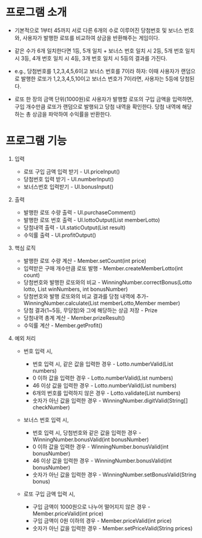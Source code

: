 # 프로그램 소개
  - 기본적으로 1부터 45까지 서로 다른 6개의 수로 이루어진 당첨번호 및 보너스 번호와, 사용자가 발행한 로또를 비교하여
    상금을 반환해주는 게임이다.

  - 같은 수가 6개 일치한다면 1등, 5개 일치 + 보너스 번호 일치 시 2등, 5개 번호 일치 시 3등, 4개 번호 일치 시 4등,
3개 번호 일치 시 5등의 결과를 가진다.

  - e.g., 당첨번호를 1,2,3,4,5,6이고 보너스 번호를 7이라 하자: 이때 사용자가 랜덤으로 발행한 로또가 1,2,3,4,5,10이고
보너스 번호가 7이라면, 사용자는 5등에 당첨된다.

  - 로또 한 장의 금액 단위(1000원)로 사용자가 발행할 로또의 구입 금액을 입력하면, 구입 개수만큼 로또가 랜덤으로 발행되고
당첨 내역을 확인한다. 당첨 내역에 해당하는 총 상금을 파악하여 수익률을 반환한다.

# 프로그램 기능
  1. 입력
      - 로또 구입 금액 입력 받기 - UI.priceInput()
      - 당첨번호 입력 받기 - UI.numberInput()
      - 보너스번호 입력받기 - UI.bonusInput()
  
  2. 출력
      - 발행한 로또 수량 출력 - UI.purchaseComment()
      - 발행한 로또 번호 출력 - UI.lottoOutput(List<Lotto> memberLotto)
      - 당첨내역 출력 - UI.staticOutput(List<Integer> result)
      - 수익률 출력 - UI.profitOutput()
  
  3. 핵심 로직
      - 발행한 로또 수량 계산 - Member.setCount(int price)
      - 입력받은 구매 개수만큼 로또 발행 - Member.createMemberLotto(int count)
      - 당첨번호와 발행한 로또와의 비교  - WinningNumber.correctBonus(Lotto lotto, List<Integer> winNumbers, int bonusNumber)
      - 당첨번호와 발행 로또와의 비교 결과를 당첨 내역에 추가- WinningNumber.calculate(List<Lotto> memberLotto,Member member)
      - 당첨 결과(1~5등, 무당첨)와 그에 해당하는 상금 저장 - <enumType> Prize
      - 당첨내역 총계 계산 - Member.prizeResult()
      - 수익률 계산 - Member.getProfit()
  
  4. 예외 처리
      - 번호 입력 시,
        - 번호 입력 시, 같은 값을 입력한 경우 - Lotto.numberValid(List<Integer> numbers)
        - 0 이하 값을 입력한 경우 - Lotto.numberValid(List<Integer> numbers)
        - 46 이상 값을 입력한 경우 - Lotto.numberValid(List<Integer> numbers)
        - 6개의 번호를 입력하지 않은 경우 - Lotto.validate(List<Integer> numbers)
        - 숫자가 아닌 값을 입력한 경우 - WinningNumber.digitValid(String[] checkNumber)
        
      - 보너스 번호 입력 시,
        - 번호 입력 시, 당첨번호와 같은 값을 입력한 경우 - WinningNumber.bonusValid(int bonusNumber)
        - 0 이하 값을 입력한 경우 - WinningNumber.bonusValid(int bonusNumber)
        - 46 이상 값을 입력한 경우 - WinningNumber.bonusValid(int bonusNumber)
        - 숫자가 아닌 값을 입력한 경우 - WinningNumber.setBonusValid(String bonus)
        
      - 로또 구입 금액 입력 시,
        - 구입 금액이 1000원으로 나누어 떨어지지 않은 경우 - Member.priceValid(int price)
        - 구입 금액이 0원 이하의 경우 - Member.priceValid(int price)
        - 숫자가 아닌 값을 입력한 경우 - Member.setPriceValid(String prices)
    
